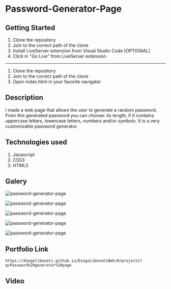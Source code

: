 # Password-Generator-Page

## Getting Started

1. Clone the repository
2. Join to the correct path of the clone
3. Install LiveServer extension from Visual Studio Code [OPTIONAL]
4. Click in "Go Live" from LiveServer extension

---

1. Clone the repository
2. Join to the correct path of the clone
3. Open index.html in your favorite navigator

## Description

I made a web page that allows the user to generate a random password. From this generated password you can choose: its length, if it contains uppercase letters, lowercase letters, numbers and/or symbols. It is a very customizable password generator.

## Technologies used

1. Javascript
2. CSS3
3. HTML5

## Galery

![password-generator-page](https://raw.githubusercontent.com/DiegoLibonati/DiegoLibonatiWeb/main/data/projects/Javascript/Imagenes/password-0.jpg)

![password-generator-page](https://raw.githubusercontent.com/DiegoLibonati/DiegoLibonatiWeb/main/data/projects/Javascript/Imagenes/password-1.jpg)

![password-generator-page](https://raw.githubusercontent.com/DiegoLibonati/DiegoLibonatiWeb/main/data/projects/Javascript/Imagenes/password-2.jpg)

![password-generator-page](https://raw.githubusercontent.com/DiegoLibonati/DiegoLibonatiWeb/main/data/projects/Javascript/Imagenes/password-3.jpg)

![password-generator-page](https://raw.githubusercontent.com/DiegoLibonati/DiegoLibonatiWeb/main/data/projects/Javascript/Imagenes/password-4.jpg)

## Portfolio Link

`https://diegolibonati.github.io/DiegoLibonatiWeb/#/projects?q=Password%20generator%20page`

## Video
